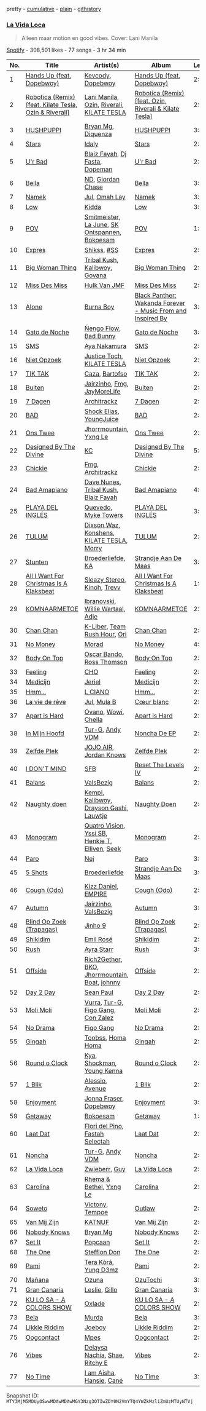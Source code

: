 pretty - [cumulative](/playlists/cumulative/37i9dQZF1DWXHyhanaNMoy.md) - [plain](/playlists/plain/37i9dQZF1DWXHyhanaNMoy) - [githistory](https://github.githistory.xyz/mackorone/spotify-playlist-archive/blob/main/playlists/plain/37i9dQZF1DWXHyhanaNMoy)

### [La Vida Loca](https://open.spotify.com/playlist/37i9dQZF1DWXHyhanaNMoy)

> Alleen maar motion en good vibes\. Cover: Lani Manila

[Spotify](https://open.spotify.com/user/spotify) - 308,501 likes - 77 songs - 3 hr 34 min

| No. | Title | Artist(s) | Album | Length |
|---|---|---|---|---|
| 1 | [Hands Up \(feat\. Dopebwoy\)](https://open.spotify.com/track/4SG0taCeFyMRCk1B2oPJ9R) | [Kevcody](https://open.spotify.com/artist/3heGIV1KV0B4c4MW7H2mey), [Dopebwoy](https://open.spotify.com/artist/6OQggpm01CmAB717TKtDCr) | [Hands Up \(feat\. Dopebwoy\)](https://open.spotify.com/album/48xPTdsbfEwQcuJ3FIHNpn) | 2:38 |
| 2 | [Robotica \(Remix\) \[feat\. Kilate Tesla, Ozin & Riverali\]](https://open.spotify.com/track/2pBfF9Prcj3RTrsS8NyMJd) | [Lani Manila](https://open.spotify.com/artist/0g7NWpl1IogB4zosDPZ4Eu), [Ozin](https://open.spotify.com/artist/3VY9hWsvkxG3zzfoS72U93), [Riverali](https://open.spotify.com/artist/2hjZB2EP4nefXJMwahLPKx), [KILATE TESLA](https://open.spotify.com/artist/3aO2Q4cXKGxsh87bX4Oavo) | [Robotica \(Remix\) \[feat\. Ozin, Riverali & Kilate Tesla\]](https://open.spotify.com/album/2EVwPA5Os9FtUTn2v1t6Kv) | 2:24 |
| 3 | [HUSHPUPPI](https://open.spotify.com/track/4nOQ63NPZPwjzrxOhWWsbc) | [Bryan Mg](https://open.spotify.com/artist/1PyToLP6F2rzV0ZSR71lgl), [Diquenza](https://open.spotify.com/artist/3DIhZ8xOvMa1KpXPV6BZXV) | [HUSHPUPPI](https://open.spotify.com/album/78YcPlRbdI4vjWII938QdH) | 3:45 |
| 4 | [Stars](https://open.spotify.com/track/62pSIMezFKYK2UxQHmCE4g) | [Idaly](https://open.spotify.com/artist/1EYdbYpGAuJy6uZo4sVMoM) | [Stars](https://open.spotify.com/album/7DAvYht3wOOdf81NY8J9vu) | 2:54 |
| 5 | [U'r Bad](https://open.spotify.com/track/6fJmOSkPSqTETDvBFyiyXb) | [Blaiz Fayah](https://open.spotify.com/artist/2WyypmYjOdaXg0bXDP67j7), [Dj Fasta](https://open.spotify.com/artist/3J1MVADg8VwYQ6FFsqnTUV), [Dopeman](https://open.spotify.com/artist/3uPMES49lCQUHHnCaWaeLr) | [U'r Bad](https://open.spotify.com/album/5U9wRqpFlPI7qENyw9vHfX) | 2:26 |
| 6 | [Bella](https://open.spotify.com/track/1cWhEVeod9vNnt99IWQOtp) | [ND](https://open.spotify.com/artist/6hXVcZyUR2WLIXDkXrw1eQ), [Giordan Chase](https://open.spotify.com/artist/70UN6NJ61w4Ugtjgmlu0HT) | [Bella](https://open.spotify.com/album/0m06zefSt575K7uCdShGxr) | 3:20 |
| 7 | [Namek](https://open.spotify.com/track/27axiMYaZu77nF45ogoTTy) | [Jul](https://open.spotify.com/artist/3IW7ScrzXmPvZhB27hmfgy), [Omah Lay](https://open.spotify.com/artist/5yOvAmpIR7hVxiS6Ls5DPO) | [Namek](https://open.spotify.com/album/1VCr5EN02r1K83Mi8vwRO7) | 3:06 |
| 8 | [Low](https://open.spotify.com/track/67PSXs0ixoOUD03BL6UfVQ) | [Kidda](https://open.spotify.com/artist/4OtcoXGM3abQUnErfCczaj) | [Low](https://open.spotify.com/album/0HpwLRomUn6DGADacaO0id) | 3:14 |
| 9 | [POV](https://open.spotify.com/track/3gUyWMxsnhrEwPhQjL2W0L) | [Smitmeister](https://open.spotify.com/artist/6kVigSLG1yYraRqimn7EJY), [La June](https://open.spotify.com/artist/3hHBl5FjVlul5vOJ8cj72f), [SK Ontspannen](https://open.spotify.com/artist/0YSfcFH1WHuxlThNLippr0), [Bokoesam](https://open.spotify.com/artist/2NFWbreVmIEJG0iqIvLDOI) | [POV](https://open.spotify.com/album/6h9E9C3gGVt3kumf0YH2G1) | 1:52 |
| 10 | [Expres](https://open.spotify.com/track/1jykfspak6OvEB3cdzrrGm) | [Shikss](https://open.spotify.com/artist/1SzciTtL2bewCNpbRTk6z7), [\#SS](https://open.spotify.com/artist/3jNqYOJqmN6uQxwG9bRcsU) | [Expres](https://open.spotify.com/album/3FpWGWi82FSIEVkucrO9lh) | 2:17 |
| 11 | [Big Woman Thing](https://open.spotify.com/track/6j8NRVBuVs5IGr9AKuw3vp) | [Tribal Kush](https://open.spotify.com/artist/7fr6F0dEvfSoZW3fJ5fvUD), [Kalibwoy](https://open.spotify.com/artist/3xhksfxjNLUAyxUdijvk4x), [Govana](https://open.spotify.com/artist/5Xi3NfsVBIEbaWVUfBTy39) | [Big Woman Thing](https://open.spotify.com/album/115Wut67FRFDrDIM2CXFpY) | 2:35 |
| 12 | [Miss Des Miss](https://open.spotify.com/track/2Qexnj9p4HuIbEljqrjlce) | [Hulk Van JMF](https://open.spotify.com/artist/2D2Wm1oAJrDRzXVzxkyBOE) | [Miss Des Miss](https://open.spotify.com/album/2JHZlpiaErSIdrv69sEt2S) | 2:34 |
| 13 | [Alone](https://open.spotify.com/track/0AoBY2Y3qs6dtGgOD6c91N) | [Burna Boy](https://open.spotify.com/artist/3wcj11K77LjEY1PkEazffa) | [Black Panther: Wakanda Forever \- Music From and Inspired By](https://open.spotify.com/album/06RK0wX4GqHcxBtHlVoGH5) | 3:41 |
| 14 | [Gato de Noche](https://open.spotify.com/track/54ELExv56KCAB4UP9cOCzC) | [Ñengo Flow](https://open.spotify.com/artist/12vb80Km0Ew53ABfJOepVz), [Bad Bunny](https://open.spotify.com/artist/4q3ewBCX7sLwd24euuV69X) | [Gato de Noche](https://open.spotify.com/album/2GS2h80Dp8rFdGEa0j0JhH) | 3:47 |
| 15 | [SMS](https://open.spotify.com/track/6PlZ3T2h2dpoEWKrviNkKS) | [Aya Nakamura](https://open.spotify.com/artist/7IlRNXHjoOCgEAWN5qYksg) | [SMS](https://open.spotify.com/album/3IW8rGJYse4RVtu1GaAGQJ) | 2:33 |
| 16 | [Niet Opzoek](https://open.spotify.com/track/4yegAeaRmvjFhNA8XD5rae) | [Justice Toch](https://open.spotify.com/artist/3B4UCLYCwiQTr6bmtpGnIa), [KILATE TESLA](https://open.spotify.com/artist/3aO2Q4cXKGxsh87bX4Oavo) | [Niet Opzoek](https://open.spotify.com/album/2Lvyr12fHUMHlqYJFyLJk6) | 2:06 |
| 17 | [TIK TAK](https://open.spotify.com/track/4VCZQcDUZhRWpothRqqI7A) | [Caza](https://open.spotify.com/artist/1ImONfzw8LUXK6mxn2BDT9), [Bartofso](https://open.spotify.com/artist/5EBNHekbDwV3Q9POxvSMBI) | [TIK TAK](https://open.spotify.com/album/4ClBHOlRXu010U7o5jdnQ3) | 2:49 |
| 18 | [Buiten](https://open.spotify.com/track/2Yc0MhEyiSl6opAT00cKJO) | [Jairzinho](https://open.spotify.com/artist/4owt1GWUqAh4gsXT13roop), [Fmg](https://open.spotify.com/artist/2cZwVNd4sK0CCJ6BqY7U9H), [JayMoreLife](https://open.spotify.com/artist/6hvXZu4rNdT54j1UmE0Fpw) | [Buiten](https://open.spotify.com/album/01LOQOMf6emWfpdOXiyaNU) | 2:45 |
| 19 | [7 Dagen](https://open.spotify.com/track/5nU27RM0y7b9nh0mY1yjbF) | [Architrackz](https://open.spotify.com/artist/5YqXgMhzkUnyjYQGgoIvoq) | [7 Dagen](https://open.spotify.com/album/2u99gWVgDQ7nBWoTeo5s5y) | 2:50 |
| 20 | [BAD](https://open.spotify.com/track/1Dk6Ekaj3EgZX4W0a2I1QZ) | [Shock Elias](https://open.spotify.com/artist/2mIOimqNnPGF7Jce7kUbvX), [YoungJuice](https://open.spotify.com/artist/6ITVLOZBb4T1hWLE6WqKCA) | [BAD](https://open.spotify.com/album/14cqxFRq2N7hhCAm52ukDt) | 2:37 |
| 21 | [Ons Twee](https://open.spotify.com/track/3QwJNl3IoF8p752C6yg1u8) | [Jhorrmountain](https://open.spotify.com/artist/3aAX2y0amckZ7WcWoz2f2o), [Yxng Le](https://open.spotify.com/artist/3Ptyea6E1lJgg6W64f0OQa) | [Ons Twee](https://open.spotify.com/album/54prjJpCyNLVu37YvdZiaV) | 2:29 |
| 22 | [Designed By The Divine](https://open.spotify.com/track/2Uc6BX7wCobNV33MLhA0BB) | [KC](https://open.spotify.com/artist/3STIe3ZmArSpfSUD6lZuCv) | [Designed By The Divine](https://open.spotify.com/album/01LTzLbVvIoPJVNwWVPMiD) | 5:45 |
| 23 | [Chickie](https://open.spotify.com/track/7AiAxbSpcnZ5YRYnhwo1Eq) | [Fmg](https://open.spotify.com/artist/2cZwVNd4sK0CCJ6BqY7U9H), [Architrackz](https://open.spotify.com/artist/5YqXgMhzkUnyjYQGgoIvoq) | [Chickie](https://open.spotify.com/album/5O5FkfXq7uEgy32ZUjzonC) | 2:36 |
| 24 | [Bad Amapiano](https://open.spotify.com/track/2bYyRHOUHCQ96uN4zhhvAK) | [Dave Nunes](https://open.spotify.com/artist/1Jo0kVGvfYzeXGjMUvfmLR), [Tribal Kush](https://open.spotify.com/artist/7fr6F0dEvfSoZW3fJ5fvUD), [Blaiz Fayah](https://open.spotify.com/artist/2WyypmYjOdaXg0bXDP67j7) | [Bad Amapiano](https://open.spotify.com/album/1dsbcc1rbFPtsPlbbE0Bb2) | 4:04 |
| 25 | [PLAYA DEL INGLÉS](https://open.spotify.com/track/2t6IxTASaSFkZEt61tQ6W6) | [Quevedo](https://open.spotify.com/artist/52iwsT98xCoGgiGntTiR7K), [Myke Towers](https://open.spotify.com/artist/7iK8PXO48WeuP03g8YR51W) | [PLAYA DEL INGLÉS](https://open.spotify.com/album/1MgW79L1nRyxWHOCu4nxR9) | 3:57 |
| 26 | [TULUM](https://open.spotify.com/track/4sn8BsbmAsrDvB3EGsMcNv) | [Dixson Waz](https://open.spotify.com/artist/0ojgcvasAUtJXXV8ddYQNt), [Konshens](https://open.spotify.com/artist/3nwYsifpwrKmCIpw4i0HDW), [KILATE TESLA](https://open.spotify.com/artist/3aO2Q4cXKGxsh87bX4Oavo), [Morry](https://open.spotify.com/artist/1CXa8YMTen75u0n1rvtk0u) | [TULUM](https://open.spotify.com/album/0CuYFmRymmCpb3TU9OUf2F) | 2:49 |
| 27 | [Stunten](https://open.spotify.com/track/6n4LMiU6CQu8NuGeuhBwwa) | [Broederliefde](https://open.spotify.com/artist/5GvMLzUp6tMBpaCbr903RN), [KA](https://open.spotify.com/artist/7DpYMZzVNrjqw1geHziUEd) | [Strandje Aan De Maas](https://open.spotify.com/album/6p6fROC9FzKXHBY7RyVjuA) | 3:26 |
| 28 | [All I Want For Christmas Is A Klaksbeat](https://open.spotify.com/track/1ChjcmCGJst5DyiaPFjsXs) | [Sleazy Stereo](https://open.spotify.com/artist/5JETTAtrcvmmrrGCYINb5i), [Kinoh](https://open.spotify.com/artist/2DL90GeChXppBBui74CXlp), [Trevv](https://open.spotify.com/artist/0imoHB5M7KW6B9PApK7rMb) | [All I Want For Christmas Is A Klaksbeat](https://open.spotify.com/album/4NPLgh9dLfGdayk623LJxT) | 1:45 |
| 29 | [KOMNAARMETOE](https://open.spotify.com/track/1BXeCo71ZZWXfMPmU7bpWs) | [Ibranovski](https://open.spotify.com/artist/5ASWBtbVe1yfxjrCuREQ4p), [Willie Wartaal](https://open.spotify.com/artist/4usBxmpmHRVy92QbcWk0M7), [Adje](https://open.spotify.com/artist/5erZiBCKPxe9FaTiXHO00m) | [KOMNAARMETOE](https://open.spotify.com/album/3LGJyIxQR0RHcFpjYjfWHl) | 2:11 |
| 30 | [Chan Chan](https://open.spotify.com/track/7iZYncMhI8CqagRHRYHiRy) | [K\-Liber](https://open.spotify.com/artist/551ZoX3knGOBIB6HrPPgq2), [Team Rush Hour](https://open.spotify.com/artist/3GV34zJlfaSxsr8YZ1zEbP), [Ori](https://open.spotify.com/artist/4yAg1949MQjAQD087hLdt1) | [Chan Chan](https://open.spotify.com/album/1VK803L3dAZiA00JjijuDG) | 2:32 |
| 31 | [No Money](https://open.spotify.com/track/3e0yFn74MouCqsAxTCKOUf) | [Morad](https://open.spotify.com/artist/4az97MtWmBQ5Db3GfDh9j9) | [No Money](https://open.spotify.com/album/4HW0xW2nhso4HHSO6rhM8n) | 4:14 |
| 32 | [Body On Top](https://open.spotify.com/track/3XzXpiHPDi8SMObGM0GEE7) | [Oscar Bando](https://open.spotify.com/artist/7yI53Ja9QcOFyqj8ezWR2Q), [Ross Thomson](https://open.spotify.com/artist/6kaDtlAFQg4Iki1hnsVKta) | [Body On Top](https://open.spotify.com/album/7nTc0du5lUgC0f32t7cIPp) | 2:19 |
| 33 | [Feeling](https://open.spotify.com/track/7GznH6vFkAJtrbYqX54RcZ) | [CHO](https://open.spotify.com/artist/0YPIovtLh5msFPFuCcn30R) | [Feeling](https://open.spotify.com/album/1FTnNK1UFZzlwfjlYZEosy) | 2:54 |
| 34 | [Medicijn](https://open.spotify.com/track/4sJcYumdgXQuHDWM1tIbys) | [Jeriel](https://open.spotify.com/artist/5aOFQglcIwmAAMFZPytAWu) | [Medicijn](https://open.spotify.com/album/11RoNgftJUoxbTGERjxwLI) | 2:57 |
| 35 | [Hmm...](https://open.spotify.com/track/3TA9mGojRpTGn6xa5UT12f) | [L CIANO](https://open.spotify.com/artist/3KDvUuEB5x3C5ER17sK0rd) | [Hmm...](https://open.spotify.com/album/3fBGUZ6Ud4pkAWgjdFkbCB) | 2:31 |
| 36 | [La vie de rêve](https://open.spotify.com/track/5joUzFnW2GLrktOQpIswU6) | [Jul](https://open.spotify.com/artist/3IW7ScrzXmPvZhB27hmfgy), [Mula B](https://open.spotify.com/artist/6zEaCvF0CqEHs7kFyBkLHi) | [Cœur blanc](https://open.spotify.com/album/5IGzOCeKvbUR4q31ZkNz8k) | 2:38 |
| 37 | [Apart is Hard](https://open.spotify.com/track/22Kvgia3NR8zRizu0eyZoO) | [Ovano](https://open.spotify.com/artist/25H0faXHYciO3kWOCfdn03), [Wowi](https://open.spotify.com/artist/6wMTXQM1eVz7pU83iGskyR), [Chella](https://open.spotify.com/artist/5xl9Rdqa6Blm3E2eHHOgMt) | [Apart is Hard](https://open.spotify.com/album/6VoMy1xGoMRIJY2cCAQg4g) | 2:09 |
| 38 | [In Mijn Hoofd](https://open.spotify.com/track/2mYRIubhyxtSDtQevdyKiT) | [Tur\-G](https://open.spotify.com/artist/3ront3zvcdInux0rUVQLF2), [Andy VDM](https://open.spotify.com/artist/37i2jOekpyKc0wGILqRuKJ) | [Noncha De EP](https://open.spotify.com/album/0pHgtWrTTVXWOkJT2qCVao) | 2:24 |
| 39 | [Zelfde Plek](https://open.spotify.com/track/7camMSTgNdt3ekqMKKIvza) | [JOJO AIR](https://open.spotify.com/artist/6cA3ifwf6ueJ87ecdDPMOF), [Jordan Knows](https://open.spotify.com/artist/5PfjH7mhfa4dZf3SQhuzId) | [Zelfde Plek](https://open.spotify.com/album/7iztikF6qx0aAmw4iST8cw) | 2:34 |
| 40 | [I DON'T MIND](https://open.spotify.com/track/7MaKRjuwZcynWGpX96pcok) | [SFB](https://open.spotify.com/artist/50mdotNCJ2PcoZiAgsh8dY) | [Reset The Levels IV](https://open.spotify.com/album/3dEZIui3bc00F6i1naifeE) | 2:55 |
| 41 | [Balans](https://open.spotify.com/track/6VFaDDAwBsrFgiHpvEUMb9) | [ValsBezig](https://open.spotify.com/artist/4tGJvDWhLFxzKRi94gc4a4) | [Balans](https://open.spotify.com/album/1Yn5NL7HFvSZmMeM6CNxdG) | 2:05 |
| 42 | [Naughty doen](https://open.spotify.com/track/4Fbzrtl6GUGhCUIeBUas6r) | [Kempi](https://open.spotify.com/artist/0FWWBkIJD4tvlDzB4O8XT7), [Kalibwoy](https://open.spotify.com/artist/3xhksfxjNLUAyxUdijvk4x), [Drayson Gashi](https://open.spotify.com/artist/6qZEFrMeWSuCwtZBPRvhIR), [Lauwtje](https://open.spotify.com/artist/1yWjbmwKNd1q0PI1V1BuQ7) | [Naughty Doen](https://open.spotify.com/album/3y9aGVCxGrq40qZXk4T48S) | 2:43 |
| 43 | [Monogram](https://open.spotify.com/track/0PNnvtiejtjLXoEM5D5Vgv) | [Quatro Vision](https://open.spotify.com/artist/6uRCP6vPABt2mY7ZGHr7nJ), [Yssi SB](https://open.spotify.com/artist/0o1hCS1PDOc1UtVrcXB9s8), [Henkie T](https://open.spotify.com/artist/3n51Vz9Zb9aFmoXmXZ50El), [Elliven](https://open.spotify.com/artist/5RuNabPFwXm2ClPWsZdJqu), [Seek](https://open.spotify.com/artist/6MXEJwFpBlBNxM0IcgeQYj) | [Monogram](https://open.spotify.com/album/1EFWH0ql51hoYtJmvxRnXj) | 2:45 |
| 44 | [Paro](https://open.spotify.com/track/6zvHwijlnwqjS6d46yAffi) | [Nej](https://open.spotify.com/artist/3BQ9mWlgFRfMr5EdNfc10a) | [Paro](https://open.spotify.com/album/7Kt404MeesjKF910O5fTop) | 3:24 |
| 45 | [5 Shots](https://open.spotify.com/track/44umGFDnbnwLD7Eovr4jYE) | [Broederliefde](https://open.spotify.com/artist/5GvMLzUp6tMBpaCbr903RN) | [Strandje Aan De Maas](https://open.spotify.com/album/6p6fROC9FzKXHBY7RyVjuA) | 3:02 |
| 46 | [Cough \(Odo\)](https://open.spotify.com/track/0u2A4QNAMUyfQbgfVR3HvK) | [Kizz Daniel](https://open.spotify.com/artist/1X6cBGnXpEpN7CmflLKmLV), [EMPIRE](https://open.spotify.com/artist/3hPFJ4ShHVEAaL689YeblD) | [Cough \(Odo\)](https://open.spotify.com/album/3j33Z0rLryDGCZFRhppoZq) | 2:56 |
| 47 | [Autumn](https://open.spotify.com/track/0HqEMF1lSEXSY16U9b3oK3) | [Jairzinho](https://open.spotify.com/artist/4owt1GWUqAh4gsXT13roop), [ValsBezig](https://open.spotify.com/artist/4tGJvDWhLFxzKRi94gc4a4) | [Autumn](https://open.spotify.com/album/27txhnT0TfhJ7a5p0ql8CN) | 3:43 |
| 48 | [Blind Op Zoek \(Trapagas\)](https://open.spotify.com/track/0jm8p2ErwB4u3uvxc7vxGy) | [Jinho 9](https://open.spotify.com/artist/3gPtUdMiLkJgmQIxFpEhAk) | [Blind Op Zoek \(Trapagas\)](https://open.spotify.com/album/44ODNi0Z8Bh70aourII7wk) | 2:22 |
| 49 | [Shikidim](https://open.spotify.com/track/3FP6Q4fQWU6nyXVwX5DgMa) | [Emil Rosé](https://open.spotify.com/artist/3TNTPduFxe8yaox2f6NxNC) | [Shikidim](https://open.spotify.com/album/4nckwHAozyiuAPeiQdaBzC) | 2:08 |
| 50 | [Rush](https://open.spotify.com/track/1rrqJ9QkOBYJlsZgqqwxgB) | [Ayra Starr](https://open.spotify.com/artist/3ZpEKRjHaHANcpk10u6Ntq) | [Rush](https://open.spotify.com/album/6CvEsGBD3JdbDKpmJaXn2E) | 3:05 |
| 51 | [Offside](https://open.spotify.com/track/68rhQ3IDF05PHF4md3DAfa) | [Rich2Gether](https://open.spotify.com/artist/7JEKwHEyxkl7GMIZmTVllb), [BKO](https://open.spotify.com/artist/3ZZlaq6tv1IcMjNtrZpsLd), [Jhorrmountain](https://open.spotify.com/artist/3aAX2y0amckZ7WcWoz2f2o), [Boat](https://open.spotify.com/artist/545XHoCXOXRYsNrKjh4uHd), [johnny](https://open.spotify.com/artist/5siZM3GWahIEMaNlIPdfAa) | [Offside](https://open.spotify.com/album/6RVtAsb3BS4hFagO0R4ZIn) | 2:56 |
| 52 | [Day 2 Day](https://open.spotify.com/track/7y4GHkYxPu0Jq57VTKvnlv) | [Sean Paul](https://open.spotify.com/artist/3Isy6kedDrgPYoTS1dazA9) | [Day 2 Day](https://open.spotify.com/album/5AYFWRViUAg2jE07UQCoDf) | 2:48 |
| 53 | [Moli Moli](https://open.spotify.com/track/5yYFfbkDd6QefIIDQI4YcY) | [Vurra](https://open.spotify.com/artist/2Qm7GttqaAhxHCgj1vTUOk), [Tur\-G](https://open.spotify.com/artist/3ront3zvcdInux0rUVQLF2), [Figo Gang](https://open.spotify.com/artist/7kpbKPdmy6jHnsfTHdZmU7), [Con Zalez](https://open.spotify.com/artist/2e59zBaduruLyVmputH4Lq) | [Moli Moli](https://open.spotify.com/album/5PGJnKU0tiNGzcHHaTQLrU) | 2:34 |
| 54 | [No Drama](https://open.spotify.com/track/3kwSv2ZSuRp3nQ8RFW9UlW) | [Figo Gang](https://open.spotify.com/artist/7kpbKPdmy6jHnsfTHdZmU7) | [No Drama](https://open.spotify.com/album/4GPQ1sTjYKBVSpU4ZkMjoB) | 2:26 |
| 55 | [Gingah](https://open.spotify.com/track/6FzFX4TKUTqyo9NCPAJ9AF) | [Toobss](https://open.spotify.com/artist/0rzkFZ1D0Aayl1ysZnWlpC), [Homa Homa](https://open.spotify.com/artist/7qUwTAQxAAxweAXWO7Lc2B) | [Gingah](https://open.spotify.com/album/44HrM1jvRCOqYYf8TUKVeg) | 2:16 |
| 56 | [Round o Clock](https://open.spotify.com/track/1VndDGSzH4NjYq6rHKoGPE) | [Kya](https://open.spotify.com/artist/4C9S9vrrPc9RWGeA5X9jAr), [Shockman](https://open.spotify.com/artist/1yqwpsovt61So9S0YfoEss), [Young Kenna](https://open.spotify.com/artist/5QoSznhAca8PkGBTsqbB56) | [Round o Clock](https://open.spotify.com/album/1lV1HO8zciUqacEzJskBTu) | 2:12 |
| 57 | [1 Blik](https://open.spotify.com/track/3YD8JSsQWSyRr3OhIrUR6y) | [Alessio](https://open.spotify.com/artist/6gFuwMAaoJDU6M3c8UHcAj), [Avenue](https://open.spotify.com/artist/5NBiiazDZXAGReVI4U3hPw) | [1 Blik](https://open.spotify.com/album/7dp8ZZuptJZo40Jn8OCTMm) | 2:11 |
| 58 | [Enjoyment](https://open.spotify.com/track/6joqibVw5dlmznb4bINJhb) | [Jonna Fraser](https://open.spotify.com/artist/5adKMaYrGOMyOfnbiLPuHg), [Dopebwoy](https://open.spotify.com/artist/6OQggpm01CmAB717TKtDCr) | [Enjoyment](https://open.spotify.com/album/3u7RahkGaDMBWG6W0JIVTn) | 3:14 |
| 59 | [Getaway](https://open.spotify.com/track/5flCckja1d9VP17SojleOS) | [Bokoesam](https://open.spotify.com/artist/2NFWbreVmIEJG0iqIvLDOI) | [Getaway](https://open.spotify.com/album/5khvTZOuqSQm1VXPmP7Mrx) | 1:45 |
| 60 | [Laat Dat](https://open.spotify.com/track/5TfEEbuUmYKpDWgb5he6RD) | [Flori del Pino](https://open.spotify.com/artist/1OsGGctJwvyAI3zB2MAU8V), [Fastah Selectah](https://open.spotify.com/artist/1IB58gi0dQAvYcHoFuqwXT) | [Laat Dat](https://open.spotify.com/album/52crv8PIm3sJmJtqFOXkLU) | 2:21 |
| 61 | [Noncha](https://open.spotify.com/track/4zlqylypqhY89AeFROEjf9) | [Tur\-G](https://open.spotify.com/artist/3ront3zvcdInux0rUVQLF2), [Andy VDM](https://open.spotify.com/artist/37i2jOekpyKc0wGILqRuKJ) | [Noncha](https://open.spotify.com/album/7pN3FhfGTkjrdff1ft9VH5) | 2:18 |
| 62 | [La Vida Loca](https://open.spotify.com/track/29lH6pPwUsKYGP5oyt3JQZ) | [Zwieberr](https://open.spotify.com/artist/2WLCp8EhZaB1f0Ljv5lzVK), [Guy](https://open.spotify.com/artist/3jqb9NazfolKHm0Js6T7tB) | [La Vida Loca](https://open.spotify.com/album/4UO53RgrV9wnmZEUL6hVw1) | 2:13 |
| 63 | [Carolina](https://open.spotify.com/track/1IxDjSx4nasfoO539Iemie) | [Rhema & Bethel](https://open.spotify.com/artist/2mhQjvqnRV83cj1G1b8ToN), [Yxng Le](https://open.spotify.com/artist/3Ptyea6E1lJgg6W64f0OQa) | [Carolina](https://open.spotify.com/album/0NDDauT2FX7ZWUoFXqb1Vq) | 2:46 |
| 64 | [Soweto](https://open.spotify.com/track/3IQT2MM49GkXfHF9eemaw5) | [Victony](https://open.spotify.com/artist/1E5hfn5BduN2nnoZCJmUVG), [Tempoe](https://open.spotify.com/artist/1X7glgDhqNq1qn0Qv9g3K4) | [Outlaw](https://open.spotify.com/album/1oSN6MKvpXR5WOHnsPi05w) | 2:28 |
| 65 | [Van Mij Zijn](https://open.spotify.com/track/3oFKhY9iW9S0iA9OHO9tN6) | [KATNUF](https://open.spotify.com/artist/4xDh11zptvPADSQxvbiClo) | [Van Mij Zijn](https://open.spotify.com/album/4umTGjL6WgGnfoJWgz1uHe) | 2:46 |
| 66 | [Nobody Knows](https://open.spotify.com/track/3Y50lI3uo0P910ZnCCEqqU) | [Bryan Mg](https://open.spotify.com/artist/1PyToLP6F2rzV0ZSR71lgl) | [Nobody Knows](https://open.spotify.com/album/2mUXHcpiEOi8c2CVO3qC2G) | 2:36 |
| 67 | [Set It](https://open.spotify.com/track/4lyJX3Yn9c2IpUUwrfQhyO) | [Popcaan](https://open.spotify.com/artist/62DmErcU7dqZbJaDqwsqzR) | [Set It](https://open.spotify.com/album/48P5zv9zxFr0VkxZUf4wKa) | 2:34 |
| 68 | [The One](https://open.spotify.com/track/75DRmgr7StSIMJqIDN2jHH) | [Stefflon Don](https://open.spotify.com/artist/2ExGrw6XpbtUAJHTLtUXUD) | [The One](https://open.spotify.com/album/2FhG2P32MEmsTHr4t0I7ht) | 2:52 |
| 69 | [Pami](https://open.spotify.com/track/089MJDjJ7qJmMWcmD3J4c8) | [Tera Kòrá](https://open.spotify.com/artist/29oWM4DINZdTGRS0xKihHR), [Yung D3mz](https://open.spotify.com/artist/2PWdxiDyY5rv1qBHEUfqQf) | [Pami](https://open.spotify.com/album/4fjfAYCr7TDteiCVSX4IlM) | 2:41 |
| 70 | [Mañana](https://open.spotify.com/track/2CGhzWArXQZG86V1Ztv4Q2) | [Ozuna](https://open.spotify.com/artist/1i8SpTcr7yvPOmcqrbnVXY) | [OzuTochi](https://open.spotify.com/album/1kjfMVBNhsDeRyAu9zbLfF) | 3:12 |
| 71 | [Gran Canaria](https://open.spotify.com/track/0hgm955vBh1mR0f8kHzsV2) | [Leslie](https://open.spotify.com/artist/4EUhkiP7GREV2rIXE5SW0E), [Gillo](https://open.spotify.com/artist/5rpnx2zL1CZsNzk5BPed0V) | [Gran Canaria](https://open.spotify.com/album/1oPiNaxWADjB0jrlhTZSy7) | 3:04 |
| 72 | [KU LO SA \- A COLORS SHOW](https://open.spotify.com/track/2WigMwGJysIh9fRnSJvpjn) | [Oxlade](https://open.spotify.com/artist/3WTrdbZU99dgTtt3ZkyamT) | [KU LO SA \- A COLORS SHOW](https://open.spotify.com/album/36bNKiiUjxUCaAO7QtUVfi) | 2:27 |
| 73 | [Bela](https://open.spotify.com/track/0pIa1YAqWLOP7gFpDKzqlo) | [Murda](https://open.spotify.com/artist/2y1VzMKAa5nmfXKtJL9jnj) | [Bela](https://open.spotify.com/album/6BOm2PuwEBpXsYBB8CVT7A) | 3:02 |
| 74 | [Likkle Riddim](https://open.spotify.com/track/3weAbRf5cn9SiCYxqZedot) | [Joeboy](https://open.spotify.com/artist/1XavfPKBpNjkOfxHINlMHF) | [Likkle Riddim](https://open.spotify.com/album/7MqW36qjIreNVJ5Vf659uJ) | 2:44 |
| 75 | [Oogcontact](https://open.spotify.com/track/0PnJySpHldNFH2iNe6luhy) | [Mpes](https://open.spotify.com/artist/1OR4lRZJgv9KJCIbRV9qOT) | [Oogcontact](https://open.spotify.com/album/0MItqAZ0g4uuafQTKW4Cj9) | 2:25 |
| 76 | [Vibes](https://open.spotify.com/track/5hbAKbh48v9iCdA8BRTJ5i) | [Delaysa Nachia](https://open.spotify.com/artist/75bNGUcZ7ASiJbN8OQYcYK), [Shae](https://open.spotify.com/artist/27b1mFxIR6qs1xqoTsATPn), [Ritchy E](https://open.spotify.com/artist/0cVPixUuBpPqbhDFqExNjX) | [Vibes](https://open.spotify.com/album/701ZrEwpgFDJZxN8Vjh6y8) | 2:20 |
| 77 | [No Time](https://open.spotify.com/track/3LDGbBBS3Pg9NIBIz531Zr) | [I am Aisha](https://open.spotify.com/artist/1fTPAgBH6gCQZU9bBWVaOf), [Hansie](https://open.spotify.com/artist/3Xvu1Rur46ZO8HiE9hBuxl), [Cané](https://open.spotify.com/artist/5fCEdL4vmhOgT1d4wNmfSZ) | [No Time](https://open.spotify.com/album/0p2QHdJOsDXWzzbTsaZDhR) | 3:18 |

Snapshot ID: `MTY3MjM5MDUyOSwwMDAwMDAwMGY3Nzg3OTIwZDY0N2VmYTQ4YWZkMzliZmUzMTUyNTVj`
